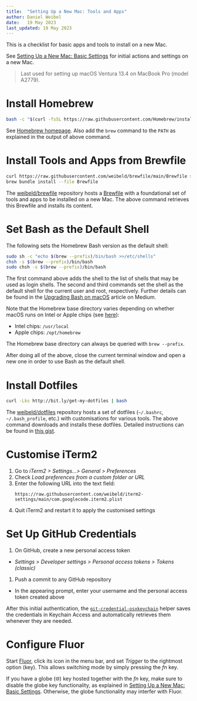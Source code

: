```yaml
---
title:  "Setting Up a New Mac: Tools and Apps"
author: Daniel Weibel
date:   19 May 2023
last_updated: 19 May 2023
---
```


This is a checklist for basic apps and tools to install on a new Mac.

See [Setting Up a New Mac: Basic Settings](setup-new-mac-basic-settings.html) for initial actions and settings on a new Mac.

> Last used for setting up macOS Ventura 13.4 on MacBook Pro (model A2779).

# Install Homebrew

```bash
bash -c "$(curl -fsSL https://raw.githubusercontent.com/Homebrew/install/HEAD/install.sh)"
```

See [Homebrew homepage](https://brew.sh/). Also add the `brew` command to the `PATH` as explained in the output of above command.

# Install Tools and Apps from Brewfile

```bash
curl https://raw.githubusercontent.com/weibeld/brewfile/main/Brewfile >Brewfile
brew bundle install --file Brewfile
```

The [weibeld/brewfile](https://github.com/weibeld/brewfile) repository hosts a [Brewfile](https://thoughtbot.com/blog/brewfile-a-gemfile-but-for-homebrew) with a foundational set of tools and apps to be installed on a new Mac. The above command retrieves this Brewfile and installs its content.

# Set Bash as the Default Shell

The following sets the Homebrew Bash version as the default shell:

```bash
sudo sh -c "echo $(brew --prefix)/bin/bash >>/etc/shells"
chsh -s $(brew --prefix)/bin/bash
sudo chsh -s $(brew --prefix)/bin/bash
```

The first command above adds the shell to the list of shells that may be used as login shells. The second and third commands set the shell as the default shell for the current user and root, respectively. Further details can be found in the [Upgrading Bash on macOS](https://itnext.io/upgrading-bash-on-macos-7138bd1066ba#a9cc) article on Medium.

Note that the Homebrew base directory varies depending on whether macOS runs on Intel or Apple chips (see [here](https://docs.brew.sh/FAQ#why-should-i-install-homebrew-in-the-default-location)):

- Intel chips: `/usr/local`
- Apple chips: `/opt/homebrew`

The Homebrew base directory can always be queried with `brew --prefix`.

After doing all of the above, close the current terminal window and open a new one in order to use Bash as the default shell.

# Install Dotfiles

```bash
curl -Lks http://bit.ly/get-my-dotfiles | bash
```

The [weibeld/dotfiles](https://github.com/weibeld/dotfiles) repository hosts a set of dotfiles (`~/.bashrc`, `~/.bash_profile`, etc.) with customisations for various tools. The above command downloads and installs these dotfiles. Detailed instructions can be found in [this gist](https://gist.github.com/weibeld/869f723063811e5088708a9386bf52bf).

# Customise iTerm2

1. Go to _iTerm2 > Settings...> General > Preferences_
1. Check _Load preferences from a custom folder or URL_
1. Enter the following URL into the text field:
    ```
    https://raw.githubusercontent.com/weibeld/iterm2-settings/main/com.googlecode.iterm2.plist
    ```
1. Quit iTerm2 and restart it to apply the customised settings

# Set Up GitHub Credentials

1. On GitHub, create a new personal access token
  - _Settings > Developer settings > Personal access tokens > Tokens (classic)_
1. Push a commit to any GitHub repository
  - In the appearing prompt, enter your username and the personal access token created above

After this initial authentication, the [`git-credential-osxkeychain`](https://docs.github.com/en/get-started/getting-started-with-git/updating-credentials-from-the-macos-keychain) helper saves the credentials in Keychain Access and automatically retrieves them whenever they are needed. 

# Configure Fluor

Start [Fluor](https://github.com/Pyroh/Fluor), click its icon in the menu bar, and set _Trigger_ to the rightmost option (key). This allows switching mode by simply pressing the _fn_ key.

If you have a globe (🌐) key hosted together with the _fn_ key, make sure to disable the globe key functionality, as explained in [Setting Up a New Mac: Basic Settings](setup-new-mac-basic-settings.html). Otherwise, the globe functionality may interfer with Fluor.
